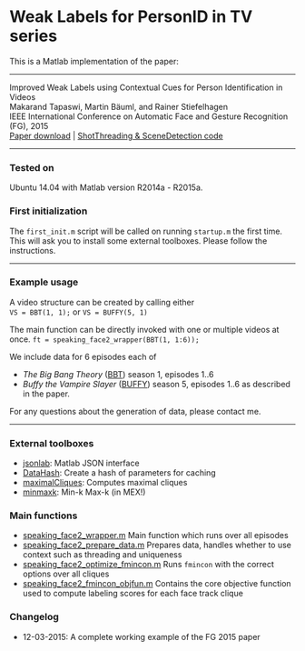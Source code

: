 Weak Labels for PersonID in TV series
===========

This is a Matlab implementation of the paper:

----
Improved Weak Labels using Contextual Cues for Person Identification in Videos  
Makarand Tapaswi, Martin Bäuml, and Rainer Stiefelhagen  
IEEE International Conference on Automatic Face and Gesture Recognition (FG), 2015  
[Paper download](https://cvhci.anthropomatik.kit.edu/~mtapaswi/papers/FG2015.pdf) | [ShotThreading & SceneDetection code](https://github.com/makarandtapaswi/Video_ShotThread_SceneDetect)

----


### Tested on
Ubuntu 14.04 with Matlab version R2014a - R2015a.


### First initialization
The <code>first_init.m</code> script will be called on running <code>startup.m</code> the first time. This will ask you to install some external toolboxes. Please follow the instructions.

---
### Example usage
A video structure can be created by calling either  
<code>VS = BBT(1, 1);</code> or <code>VS = BUFFY(5, 1)</code>

The main function can be directly invoked with one or multiple videos at once.
<code>ft = speaking_face2_wrapper(BBT(1, 1:6));</code>

We include data for 6 episodes each of
- <em>The Big Bang Theory</em> ([BBT](http://en.wikipedia.org/wiki/The_Big_Bang_Theory)) season 1, episodes 1..6
- <em>Buffy the Vampire Slayer</em> ([BUFFY](http://en.wikipedia.org/wiki/Buffy_the_Vampire_Slayer)) season 5, episodes 1..6
as described in the paper.

For any questions about the generation of data, please contact me.


----
### External toolboxes
- [jsonlab](http://www.mathworks.com/matlabcentral/fileexchange/33381-jsonlab--a-toolbox-to-encode-decode-json-files-in-matlab-octave): Matlab JSON interface
- [DataHash](http://mathworks.com/matlabcentral/fileexchange/31272-datahash): Create a hash of parameters for caching
- [maximalCliques](http://mathworks.com/matlabcentral/fileexchange/30413-bron-kerbosch-maximal-clique-finding-algorithm): Computes maximal cliques
- [minmaxk](http://mathworks.com/matlabcentral/fileexchange/23576-min-max-selection): Min-k Max-k (in MEX!)

### Main functions
- [speaking_face2_wrapper.m](weak_labeling/speaking_face2_wrapper.m)  Main function which runs over all episodes
- [speaking_face2_prepare_data.m](weak_labeling/speaking_face2_prepare_data.m)  Prepares data, handles whether to use context such as threading and uniqueness
- [speaking_face2_optimize_fmincon.m](weak_labeling/speaking_face2_optimize_fmincon.m)  Runs <code>fmincon</code> with the correct options over all cliques
- [speaking_face2_fmincon_objfun.m](weak_labeling/speaking_face2_fmincon_objfun.m)  Contains the core objective function used to compute labeling scores for each face track clique


### Changelog
- 12-03-2015: A complete working example of the FG 2015 paper



